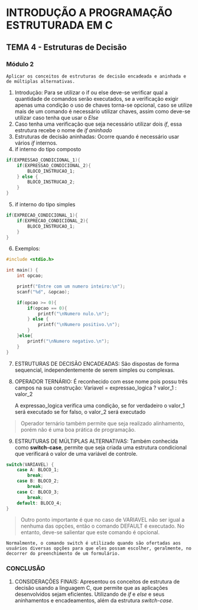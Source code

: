 # INTRODUÇÃO A PROGRAMAÇÃO ESTRUTURADA EM C

## TEMA 4 - Estruturas de Decisão

### Módulo 2
    Aplicar os conceitos de estruturas de decisão encadeada e aninhada e de múltiplas alternativas.

1. Introdução: Para se utilizar o if ou else deve-se verificar qual a quantidade de comandos serão executados, se a verificação exigir apenas uma condição o uso de chaves torna-se opcional, caso se utilize mais de um comando é necessário utilizar chaves, assim como deve-se utilizar caso tenha que usar o *Else*
2. Caso tenha uma verificação que seja necessário utilizar dois *if*, essa estrutura recebe o nome de *if aninhado*
3. Estruturas de decisão aninhadas: Ocorre quando é necessário usar vários *if* internos.
4. if interno do tipo composto
```C
if(EXPRESSAO_CONDICIONAL_1){
    if(EXPRESSAO_CONDICIONAL_2){
        BLOCO_INSTRUCAO_1;
    } else {
        BLOCO_INSTRUCAO_2;
    }
}
```
5. if interno do tipo simples
```C
if(EXPRECAO_CONDICIONAL_1){
    if(EXPRECAO_CONDICIONAL_2){
        BLOCO_INSTRUCAO_1;
    }
}
```
6. Exemplos: 
```C
#include <stdio.h>

int main() {
    int opcao;

    printf("Entre com um numero inteiro:\n");
    scanf("%d", &opcao);

    if(opcao >= 0){
        if(opcao == 0){
            printf("\nNumero nulo.\n");
        } else {
            printf("\nNumero positivo.\n");
        } 
    }else{
        printf("\nNumero negativo.\n");
    }
}
```
7. ESTRUTURAS DE DECISÃO ENCADEADAS: São dispostas de forma sequencial, independentemente de serem simples ou complexas.
8. OPERADOR TERNÁRIO: É reconhecido com esse nome pois possu três campos na sua construção:
Variavel = expressao_logica ? valor_1 : valor_2

    A expressao_logica verifica uma condição, se for verdadeiro o valor_1 será executado se for falso, o valor_2 será executado
>Operador ternário também permite que seja realizado alinhamento, porém não é uma boa prática de programação.

9. ESTRUTURAS DE MÚLTIPLAS ALTERNATIVAS: Também conhecida como **switch-case**, permite que seja criada uma estrutura condicional que verificará o valor de uma variável de controle.
```C
switch(VARIAVEL) {
    case A: BLOCO_1;
        break;
    case B: BLOCO_2;
        break;
    case C: BLOCO_3;
        break;
    default: BLOCO_4;
}
```
>Outro ponto importante é que no caso de VARIAVEL não ser igual a nenhuma das opções, então o comando DEFAULT é executado. No entanto, deve-se salientar que este comando é opcional.

    Normalmente, o comando switch é utilizado quando são ofertadas aos usuários diversas opções para que eles possam escolher, geralmente, no decorrer do preenchimento de um formulário.

### CONCLUSÃO

1. CONSIDERAÇÕES FINAIS: Apresentou os conceitos de estrutura de decisão usando a linguagem C, que permite que as aplicações desenvolvidos sejam eficientes. Utilizando de *if* e *else* e seus aninhamentos e encadeamentos, além da estrutura *switch-case*.